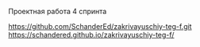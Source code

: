 Проектная работа 4 спринта

https://github.com/SchanderEd/zakrivayuschiy-teg-f.git
https://schandered.github.io/zakrivayuschiy-teg-f/